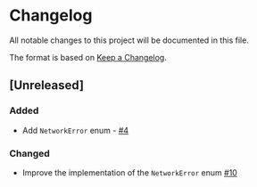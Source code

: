 # Changelog

All notable changes to this project will be documented in this file.

The format is based on [Keep a Changelog](https://keepachangelog.com/en/1.1.0/).

## [Unreleased]

### Added 

- Add `NetworkError` enum - [#4](https://github.com/ios-course/simple-network-service/pull/4)

### Changed

- Improve the implementation of the `NetworkError` enum [#10](https://github.com/ios-course/simple-network-service/pull/10)
